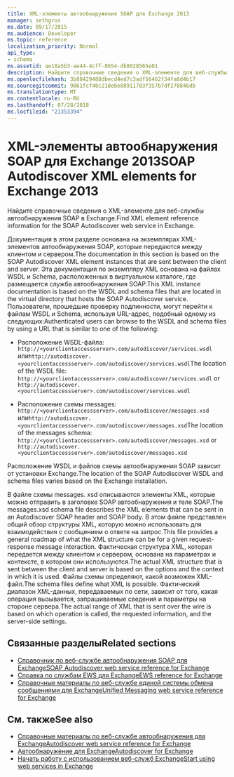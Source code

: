 ```yaml
---
title: XML-элементы автообнаружения SOAP для Exchange 2013
manager: sethgros
ms.date: 09/17/2015
ms.audience: Developer
ms.topic: reference
localization_priority: Normal
api_type:
- schema
ms.assetid: ae18a5b3-ae44-4cff-8654-db8028565e01
description: Найдите справочные сведения о XML-элементе для веб-службы автообнаружения SOAP в Exchange.
ms.openlocfilehash: 3b88429488dbecd4ed7c3adf56462f34fa0d4b17
ms.sourcegitcommit: 9061fcf40c218ebe88911783f357b7df278846db
ms.translationtype: MT
ms.contentlocale: ru-RU
ms.lasthandoff: 07/28/2018
ms.locfileid: "21353394"
---
```

# <a name="soap-autodiscover-xml-elements-for-exchange-2013"></a><span data-ttu-id="2e5d4-103">XML-элементы автообнаружения SOAP для Exchange 2013</span><span class="sxs-lookup"><span data-stu-id="2e5d4-103">SOAP Autodiscover XML elements for Exchange 2013</span></span>

<span data-ttu-id="2e5d4-104">Найдите справочные сведения о XML-элементе для веб-службы автообнаружения SOAP в Exchange.</span><span class="sxs-lookup"><span data-stu-id="2e5d4-104">Find XML element reference information for the SOAP Autodiscover web service in Exchange.</span></span>
  
<span data-ttu-id="2e5d4-105">Документация в этом разделе основана на экземплярах XML-элементов автообнаружения SOAP, которые передаются между клиентом и сервером.</span><span class="sxs-lookup"><span data-stu-id="2e5d4-105">The documentation in this section is based on the SOAP Autodiscover XML element instances that are sent between the client and server.</span></span> <span data-ttu-id="2e5d4-106">Эта документация по экземпляру XML основана на файлах WSDL и Schema, расположенных в виртуальном каталоге, где размещается служба автообнаружения SOAP.</span><span class="sxs-lookup"><span data-stu-id="2e5d4-106">This XML instance documentation is based on the WSDL and schema files that are located in the virtual directory that hosts the SOAP Autodiscover service.</span></span> <span data-ttu-id="2e5d4-107">Пользователи, прошедшие проверку подлинности, могут перейти к файлам WSDL и Schema, используя URL-адрес, подобный одному из следующих:</span><span class="sxs-lookup"><span data-stu-id="2e5d4-107">Authenticated users can browse to the WSDL and schema files by using a URL that is similar to one of the following:</span></span>
  
- <span data-ttu-id="2e5d4-108">Расположение WSDL-файла: `http://<yourclientaccessserver>.com/autodiscover/services.wsdl` или`http://autodiscover.<yourclientaccessserver>.com/autodiscover/services.wsdl`</span><span class="sxs-lookup"><span data-stu-id="2e5d4-108">The location of the WSDL file: `http://<yourclientaccessserver>.com/autodiscover/services.wsdl` or `http://autodiscover.<yourclientaccessserver>.com/autodiscover/services.wsdl`</span></span>
    
- <span data-ttu-id="2e5d4-109">Расположение схемы messages: `http://<yourclientaccessserver>.com/autodiscover/messages.xsd` или`http://autodiscover.<yourclientaccessserver>.com/autodiscover/messages.xsd`</span><span class="sxs-lookup"><span data-stu-id="2e5d4-109">The location of the messages schema: `http://<yourclientaccessserver>.com/autodiscover/messages.xsd` or `http://autodiscover.<yourclientaccessserver>.com/autodiscover/messages.xsd`</span></span> 
    
<span data-ttu-id="2e5d4-110">Расположение WSDL и файлов схемы автообнаружения SOAP зависит от установки Exchange.</span><span class="sxs-lookup"><span data-stu-id="2e5d4-110">The location of the SOAP Autodiscover WSDL and schema files varies based on the Exchange installation.</span></span>
  
<span data-ttu-id="2e5d4-111">В файле схемы messages. xsd описываются элементы XML, которые можно отправить в заголовке SOAP автообнаружения и теле SOAP.</span><span class="sxs-lookup"><span data-stu-id="2e5d4-111">The messages.xsd schema file describes the XML elements that can be sent in an Autodiscover SOAP header and SOAP body.</span></span> <span data-ttu-id="2e5d4-112">В этом файле представлен общий обзор структуры XML, которую можно использовать для взаимодействия с сообщением о ответе на запрос.</span><span class="sxs-lookup"><span data-stu-id="2e5d4-112">This file provides a general roadmap of what the XML structure can be for a given request-response message interaction.</span></span> <span data-ttu-id="2e5d4-113">Фактическая структура XML, которая передается между клиентом и сервером, основана на параметрах и контексте, в котором они используются.</span><span class="sxs-lookup"><span data-stu-id="2e5d4-113">The actual XML structure that is sent between the client and server is based on the options and the context in which it is used.</span></span> <span data-ttu-id="2e5d4-114">Файлы схемы определяют, какой возможен XML-файл.</span><span class="sxs-lookup"><span data-stu-id="2e5d4-114">The schema files define what XML is possible.</span></span> <span data-ttu-id="2e5d4-115">Фактический диапазон XML-данных, передаваемых по сети, зависит от того, какая операция вызывается, запрашиваемые сведения и параметры на стороне сервера.</span><span class="sxs-lookup"><span data-stu-id="2e5d4-115">The actual range of XML that is sent over the wire is based on which operation is called, the requested information, and the server-side settings.</span></span> 
  
## <a name="related-sections"></a><span data-ttu-id="2e5d4-116">Связанные разделы</span><span class="sxs-lookup"><span data-stu-id="2e5d4-116">Related sections</span></span>

- [<span data-ttu-id="2e5d4-117">Справочник по веб-службе автообнаружения SOAP для Exchange</span><span class="sxs-lookup"><span data-stu-id="2e5d4-117">SOAP Autodiscover web service reference for Exchange</span></span>](soap-autodiscover-web-service-reference-for-exchange.md)    
- [<span data-ttu-id="2e5d4-118">Справка по службам EWS для Exchange</span><span class="sxs-lookup"><span data-stu-id="2e5d4-118">EWS reference for Exchange</span></span>](ews-reference-for-exchange.md)    
- [<span data-ttu-id="2e5d4-119">Справочные материалы по веб-службе единой системы обмена сообщениями для Exchange</span><span class="sxs-lookup"><span data-stu-id="2e5d4-119">Unified Messaging web service reference for Exchange</span></span>](unified-messaging-web-service-reference-for-exchange.md)
    
## <a name="see-also"></a><span data-ttu-id="2e5d4-120">См. также</span><span class="sxs-lookup"><span data-stu-id="2e5d4-120">See also</span></span>

- [<span data-ttu-id="2e5d4-121">Справочные материалы по веб-службе автообнаружения для Exchange</span><span class="sxs-lookup"><span data-stu-id="2e5d4-121">Autodiscover web service reference for Exchange</span></span>](autodiscover-web-service-reference-for-exchange.md)
- [<span data-ttu-id="2e5d4-122">Автообнаружение для Exchange</span><span class="sxs-lookup"><span data-stu-id="2e5d4-122">Autodiscover for Exchange</span></span>](../exchange-web-services/autodiscover-for-exchange.md)
- [<span data-ttu-id="2e5d4-123">Начать работу с использованием веб-служб Exchange</span><span class="sxs-lookup"><span data-stu-id="2e5d4-123">Start using web services in Exchange</span></span>](../exchange-web-services/start-using-web-services-in-exchange.md)
    

